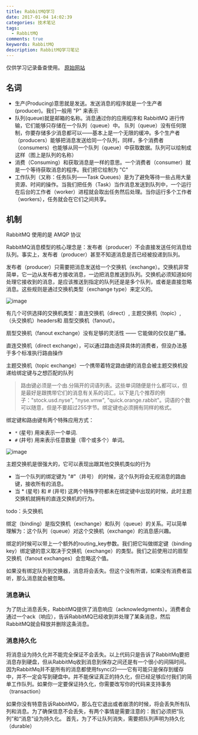 ```yaml
---
title: RabbitMQ学习
date: 2017-01-04 14:02:39
categories: 技术笔记
tags:
  - RabbitMQ  
comments: true
keywords: RabbitMQ
description: RabbitMQ学习笔记
---
```

仅供学习记录备查使用。
[原始网站](http://rabbitmq.mr-ping.com/)

## 名词

* 生产(Producing)意思就是发送。发送消息的程序就是一个生产者(producer)。我们一般用 "P" 来表示
* 队列(queue)就是邮箱的名称。消息通过你的应用程序和 RabbitMQ 进行传输，它们能够只存储在一个队列（queue）中。 队列（queue）没有任何限制，你要存储多少消息都可以——基本上是一个无限的缓冲。多个生产者（producers）能够把消息发送给同一个队列，同样，多个消费者（consumers）也能够从同一个队列（queue）中获取数据。队列可以绘制成这样（图上是队列的名称）
* 消费（Consuming）和获取消息是一样的意思。一个消费者（consumer）就是一个等待获取消息的程序。我们把它绘制为 "C"
* 工作队列（又称：任务队列——Task Queues）是为了避免等待一些占用大量资源、时间的操作。当我们把任务（Task）当作消息发送到队列中，一个运行在后台的工作者（worker）进程就会取出任务然后处理。当你运行多个工作者（workers），任务就会在它们之间共享。



## 机制
RabbitMQ 使用的是 AMQP 协议

RabbitMQ消息模型的核心理念是：发布者（producer）不会直接发送任何消息给队列。事实上，发布者（producer）甚至不知道消息是否已经被投递到队列。

发布者（producer）只需要把消息发送给一个交换机（exchange）。交换机非常简单，它一边从发布者方接收消息，一边把消息推送到队列。交换机必须知道如何处理它接收到的消息，是应该推送到指定的队列还是是多个队列，或者是直接忽略消息。这些规则是通过交换机类型（exchange type）来定义的。

![image](http://www.rabbitmq.com/img/tutorials/exchanges.png)

有几个可供选择的交换机类型：直连交换机（direct）, 主题交换机（topic）, （头交换机）headers和 扇型交换机（fanout）。

扇型交换机（fanout exchange）没有足够的灵活性 —— 它能做的仅仅是广播。

直连交换机（direct exchange），可以通过路由选择具体的消费者，但没办法基于多个标准执行路由操作

主题交换机（topic exchange）一个携带着特定路由键的消息会被主题交换机投递给绑定键与之想匹配的队列

>  路由键必须是一个由.分隔开的词语列表。这些单词随便是什么都可以，但是最好是跟携带它们的消息有关系的词汇。以下是几个推荐的例子："stock.usd.nyse", "nyse.vmw", "quick.orange.rabbit"。词语的个数可以随意，但是不要超过255字节。绑定键也必须拥有同样的格式。

绑定键和路由键有两个特殊应用方式：

* `*` (星号) 用来表示一个单词.
* `#` (井号) 用来表示任意数量（零个或多个）单词。

![image](http://www.rabbitmq.com/img/tutorials/python-five.png)

主题交换机是很强大的，它可以表现出跟其他交换机类似的行为
* 当一个队列的绑定键为 "#"（井号） 的时候，这个队列将会无视消息的路由键，接收所有的消息。
* 当 * (星号) 和 # (井号) 这两个特殊字符都未在绑定键中出现的时候，此时主题交换机就拥有的直连交换机的行为。

todo：头交换机



绑定（binding）是指交换机（exchange）和队列（queue）的关系。可以简单理解为：这个队列（queue）对这个交换机（exchange）的消息感兴趣。

绑定的时候可以带上一个额外的routing_key参数。我们把它叫做绑定键（binding key）绑定键的意义取决于交换机（exchange）的类型。我们之前使用过的扇型交换机（fanout exchanges）会忽略这个值。

如果没有绑定队列到交换器，消息将会丢失。但这个没有所谓，如果没有消费者监听，那么消息就会被忽略。

### 消息确认
为了防止消息丢失，RabbitMQ提供了消息响应（acknowledgments）。消费者会通过一个ack（响应），告诉RabbitMQ已经收到并处理了某条消息，然后RabbitMQ就会释放并删除这条消息。


### 消息持久化
将消息设为持久化并不能完全保证不会丢失。以上代码只是告诉了RabbitMq要把消息存到硬盘，但从RabbitMq收到消息到保存之间还是有一个很小的间隔时间。因为RabbitMq并不是所有的消息都使用fsync(2)——它有可能只是保存到缓存中，并不一定会写到硬盘中。并不能保证真正的持久化，但已经足够应付我们的简单工作队列。如果你一定要保证持久化，你需要改写你的代码来支持事务（transaction）

如果你没有特意告诉RabbitMQ，那么在它退出或者崩溃的时候，将会丢失所有队列和消息。为了确保信息不会丢失，有两个事情是需要注意的：我们必须把“队列”和“消息”设为持久化。
首先，为了不让队列消失，需要把队列声明为持久化（durable）
